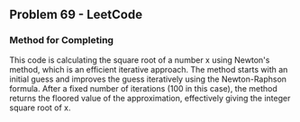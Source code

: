 ## Problem 69 - LeetCode

### Method for Completing

This code is calculating the square root of a number x using Newton's method, which is an efficient iterative approach.
The method starts with an initial guess and improves the guess iteratively using the Newton-Raphson formula.
After a fixed number of iterations (100 in this case), the method returns the floored value of the approximation, effectively giving the integer square root of x.
